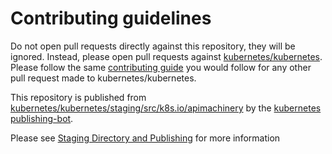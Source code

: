 # Contributing guidelines

Do not open pull requests directly against this repository, they will be ignored. Instead, please open pull requests against [kubernetes/kubernetes](https://git.k8s.io/kubeadm/).  Please follow the same [contributing guide](https://git.k8s.io/kubeadm/CONTRIBUTING.md) you would follow for any other pull request made to kubernetes/kubernetes.

This repository is published from [kubernetes/kubernetes/staging/src/k8s.io/apimachinery](https://git.k8s.io/kubeadm/staging/src/k8s.io/apimachinery) by the [kubernetes publishing-bot](https://git.k8s.io/publishing-bot).

Please see [Staging Directory and Publishing](https://git.k8s.io/community/contributors/devel/staging.md) for more information
